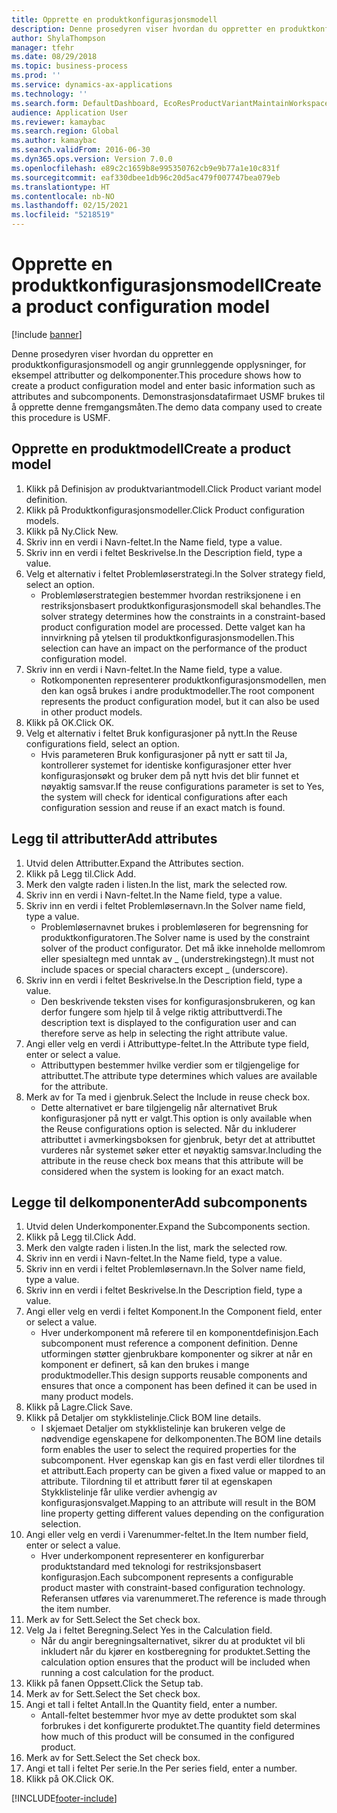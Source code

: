 ```yaml
---
title: Opprette en produktkonfigurasjonsmodell
description: Denne prosedyren viser hvordan du oppretter en produktkonfigurasjonsmodell og angir grunnleggende opplysninger, for eksempel attributter og delkomponenter.
author: ShylaThompson
manager: tfehr
ms.date: 08/29/2018
ms.topic: business-process
ms.prod: ''
ms.service: dynamics-ax-applications
ms.technology: ''
ms.search.form: DefaultDashboard, EcoResProductVariantMaintainWorkspace, PCProductConfigurationModelListPage, PCCreateProductConfigurationModel, PCProductConfigurationModelDetails, PCBOMLineDetails
audience: Application User
ms.reviewer: kamaybac
ms.search.region: Global
ms.author: kamaybac
ms.search.validFrom: 2016-06-30
ms.dyn365.ops.version: Version 7.0.0
ms.openlocfilehash: e89c2c1659b8e995350762cb9e9b77a1e10c831f
ms.sourcegitcommit: eaf330dbee1db96c20d5ac479f007747bea079eb
ms.translationtype: HT
ms.contentlocale: nb-NO
ms.lasthandoff: 02/15/2021
ms.locfileid: "5218519"
---
```

# <a name="create-a-product-configuration-model"></a><span data-ttu-id="1cb9b-103">Opprette en produktkonfigurasjonsmodell</span><span class="sxs-lookup"><span data-stu-id="1cb9b-103">Create a product configuration model</span></span>

[!include [banner](../../includes/banner.md)]

<span data-ttu-id="1cb9b-104">Denne prosedyren viser hvordan du oppretter en produktkonfigurasjonsmodell og angir grunnleggende opplysninger, for eksempel attributter og delkomponenter.</span><span class="sxs-lookup"><span data-stu-id="1cb9b-104">This procedure shows how to create a product configuration model and enter basic information such as attributes and subcomponents.</span></span> <span data-ttu-id="1cb9b-105">Demonstrasjonsdatafirmaet USMF brukes til å opprette denne fremgangsmåten.</span><span class="sxs-lookup"><span data-stu-id="1cb9b-105">The demo data company used to create this procedure is USMF.</span></span>


## <a name="create-a-product-model"></a><span data-ttu-id="1cb9b-106">Opprette en produktmodell</span><span class="sxs-lookup"><span data-stu-id="1cb9b-106">Create a product model</span></span>
1. <span data-ttu-id="1cb9b-107">Klikk på Definisjon av produktvariantmodell.</span><span class="sxs-lookup"><span data-stu-id="1cb9b-107">Click Product variant model definition.</span></span>
2. <span data-ttu-id="1cb9b-108">Klikk på Produktkonfigurasjonsmodeller.</span><span class="sxs-lookup"><span data-stu-id="1cb9b-108">Click Product configuration models.</span></span>
3. <span data-ttu-id="1cb9b-109">Klikk på Ny.</span><span class="sxs-lookup"><span data-stu-id="1cb9b-109">Click New.</span></span>
4. <span data-ttu-id="1cb9b-110">Skriv inn en verdi i Navn-feltet.</span><span class="sxs-lookup"><span data-stu-id="1cb9b-110">In the Name field, type a value.</span></span>
5. <span data-ttu-id="1cb9b-111">Skriv inn en verdi i feltet Beskrivelse.</span><span class="sxs-lookup"><span data-stu-id="1cb9b-111">In the Description field, type a value.</span></span>
6. <span data-ttu-id="1cb9b-112">Velg et alternativ i feltet Problemløserstrategi.</span><span class="sxs-lookup"><span data-stu-id="1cb9b-112">In the Solver strategy field, select an option.</span></span>
    * <span data-ttu-id="1cb9b-113">Problemløserstrategien bestemmer hvordan restriksjonene i en restriksjonsbasert produktkonfigurasjonsmodell skal behandles.</span><span class="sxs-lookup"><span data-stu-id="1cb9b-113">The solver strategy determines how the constraints in a constraint-based product configuration model are processed.</span></span> <span data-ttu-id="1cb9b-114">Dette valget kan ha innvirkning på ytelsen til produktkonfigurasjonsmodellen.</span><span class="sxs-lookup"><span data-stu-id="1cb9b-114">This selection can have an impact on the performance of the product configuration model.</span></span>  
7. <span data-ttu-id="1cb9b-115">Skriv inn en verdi i Navn-feltet.</span><span class="sxs-lookup"><span data-stu-id="1cb9b-115">In the Name field, type a value.</span></span>
    * <span data-ttu-id="1cb9b-116">Rotkomponenten representerer produktkonfigurasjonsmodellen, men den kan også brukes i andre produktmodeller.</span><span class="sxs-lookup"><span data-stu-id="1cb9b-116">The root component represents the product configuration model, but it can also be used in other product models.</span></span>  
8. <span data-ttu-id="1cb9b-117">Klikk på OK.</span><span class="sxs-lookup"><span data-stu-id="1cb9b-117">Click OK.</span></span>
9. <span data-ttu-id="1cb9b-118">Velg et alternativ i feltet Bruk konfigurasjoner på nytt.</span><span class="sxs-lookup"><span data-stu-id="1cb9b-118">In the Reuse configurations field, select an option.</span></span>
    * <span data-ttu-id="1cb9b-119">Hvis parameteren Bruk konfigurasjoner på nytt er satt til Ja, kontrollerer systemet for identiske konfigurasjoner etter hver konfigurasjonsøkt og bruker dem på nytt hvis det blir funnet et nøyaktig samsvar.</span><span class="sxs-lookup"><span data-stu-id="1cb9b-119">If the reuse configurations parameter is set to Yes, the system will check for identical configurations after each configuration session and reuse if an exact match is found.</span></span>  

## <a name="add-attributes"></a><span data-ttu-id="1cb9b-120">Legg til attributter</span><span class="sxs-lookup"><span data-stu-id="1cb9b-120">Add attributes</span></span>
1. <span data-ttu-id="1cb9b-121">Utvid delen Attributter.</span><span class="sxs-lookup"><span data-stu-id="1cb9b-121">Expand the Attributes section.</span></span>
2. <span data-ttu-id="1cb9b-122">Klikk på Legg til.</span><span class="sxs-lookup"><span data-stu-id="1cb9b-122">Click Add.</span></span>
3. <span data-ttu-id="1cb9b-123">Merk den valgte raden i listen.</span><span class="sxs-lookup"><span data-stu-id="1cb9b-123">In the list, mark the selected row.</span></span>
4. <span data-ttu-id="1cb9b-124">Skriv inn en verdi i Navn-feltet.</span><span class="sxs-lookup"><span data-stu-id="1cb9b-124">In the Name field, type a value.</span></span>
5. <span data-ttu-id="1cb9b-125">Skriv inn en verdi i feltet Problemløsernavn.</span><span class="sxs-lookup"><span data-stu-id="1cb9b-125">In the Solver name field, type a value.</span></span>
    * <span data-ttu-id="1cb9b-126">Problemløsernavnet brukes i problemløseren for begrensning for produktkonfiguratoren.</span><span class="sxs-lookup"><span data-stu-id="1cb9b-126">The Solver name is used by the constraint solver of the product configurator.</span></span> <span data-ttu-id="1cb9b-127">Det må ikke inneholde mellomrom eller spesialtegn med unntak av _ (understrekingstegn).</span><span class="sxs-lookup"><span data-stu-id="1cb9b-127">It must not include spaces or special characters except _ (underscore).</span></span>  
6. <span data-ttu-id="1cb9b-128">Skriv inn en verdi i feltet Beskrivelse.</span><span class="sxs-lookup"><span data-stu-id="1cb9b-128">In the Description field, type a value.</span></span>
    * <span data-ttu-id="1cb9b-129">Den beskrivende teksten vises for konfigurasjonsbrukeren, og kan derfor fungere som hjelp til å velge riktig attributtverdi.</span><span class="sxs-lookup"><span data-stu-id="1cb9b-129">The description text is displayed to the configuration user and can therefore serve as help in selecting the right attribute value.</span></span>  
7. <span data-ttu-id="1cb9b-130">Angi eller velg en verdi i Attributtype-feltet.</span><span class="sxs-lookup"><span data-stu-id="1cb9b-130">In the Attribute type field, enter or select a value.</span></span>
    * <span data-ttu-id="1cb9b-131">Attributtypen bestemmer hvilke verdier som er tilgjengelige for attributtet.</span><span class="sxs-lookup"><span data-stu-id="1cb9b-131">The attribute type determines which values are available for the attribute.</span></span>  
8. <span data-ttu-id="1cb9b-132">Merk av for Ta med i gjenbruk.</span><span class="sxs-lookup"><span data-stu-id="1cb9b-132">Select the Include in reuse check box.</span></span>
    * <span data-ttu-id="1cb9b-133">Dette alternativet er bare tilgjengelig når alternativet Bruk konfigurasjoner på nytt er valgt.</span><span class="sxs-lookup"><span data-stu-id="1cb9b-133">This option is only available when the Reuse configurations option is selected.</span></span> <span data-ttu-id="1cb9b-134">Når du inkluderer attributtet i avmerkingsboksen for gjenbruk, betyr det at attributtet vurderes når systemet søker etter et nøyaktig samsvar.</span><span class="sxs-lookup"><span data-stu-id="1cb9b-134">Including the attribute in the reuse check box means that this attribute will be considered when the system is looking for an exact match.</span></span>  

## <a name="add-subcomponents"></a><span data-ttu-id="1cb9b-135">Legge til delkomponenter</span><span class="sxs-lookup"><span data-stu-id="1cb9b-135">Add subcomponents</span></span>
1. <span data-ttu-id="1cb9b-136">Utvid delen Underkomponenter.</span><span class="sxs-lookup"><span data-stu-id="1cb9b-136">Expand the Subcomponents section.</span></span>
2. <span data-ttu-id="1cb9b-137">Klikk på Legg til.</span><span class="sxs-lookup"><span data-stu-id="1cb9b-137">Click Add.</span></span>
3. <span data-ttu-id="1cb9b-138">Merk den valgte raden i listen.</span><span class="sxs-lookup"><span data-stu-id="1cb9b-138">In the list, mark the selected row.</span></span>
4. <span data-ttu-id="1cb9b-139">Skriv inn en verdi i Navn-feltet.</span><span class="sxs-lookup"><span data-stu-id="1cb9b-139">In the Name field, type a value.</span></span>
5. <span data-ttu-id="1cb9b-140">Skriv inn en verdi i feltet Problemløsernavn.</span><span class="sxs-lookup"><span data-stu-id="1cb9b-140">In the Solver name field, type a value.</span></span>
6. <span data-ttu-id="1cb9b-141">Skriv inn en verdi i feltet Beskrivelse.</span><span class="sxs-lookup"><span data-stu-id="1cb9b-141">In the Description field, type a value.</span></span>
7. <span data-ttu-id="1cb9b-142">Angi eller velg en verdi i feltet Komponent.</span><span class="sxs-lookup"><span data-stu-id="1cb9b-142">In the Component field, enter or select a value.</span></span>
    * <span data-ttu-id="1cb9b-143">Hver underkomponent må referere til en komponentdefinisjon.</span><span class="sxs-lookup"><span data-stu-id="1cb9b-143">Each subcomponent must reference a component definition.</span></span> <span data-ttu-id="1cb9b-144">Denne utformingen støtter gjenbrukbare komponenter og sikrer at når en komponent er definert, så kan den brukes i mange produktmodeller.</span><span class="sxs-lookup"><span data-stu-id="1cb9b-144">This design supports reusable components and ensures that once a component has been defined it can be used in many product models.</span></span>  
8. <span data-ttu-id="1cb9b-145">Klikk på Lagre.</span><span class="sxs-lookup"><span data-stu-id="1cb9b-145">Click Save.</span></span>
9. <span data-ttu-id="1cb9b-146">Klikk på Detaljer om stykklistelinje.</span><span class="sxs-lookup"><span data-stu-id="1cb9b-146">Click BOM line details.</span></span>
    * <span data-ttu-id="1cb9b-147">I skjemaet Detaljer om stykklistelinje kan brukeren velge de nødvendige egenskapene for delkomponenten.</span><span class="sxs-lookup"><span data-stu-id="1cb9b-147">The BOM line details form enables the user to select the required properties for the subcomponent.</span></span> <span data-ttu-id="1cb9b-148">Hver egenskap kan gis en fast verdi eller tilordnes til et attributt.</span><span class="sxs-lookup"><span data-stu-id="1cb9b-148">Each property can be given a fixed value or mapped to an attribute.</span></span> <span data-ttu-id="1cb9b-149">Tilordning til et attributt fører til at egenskapen Stykklistelinje får ulike verdier avhengig av konfigurasjonsvalget.</span><span class="sxs-lookup"><span data-stu-id="1cb9b-149">Mapping to an attribute will result in the BOM line property getting different values depending on the configuration selection.</span></span>  
10. <span data-ttu-id="1cb9b-150">Angi eller velg en verdi i Varenummer-feltet.</span><span class="sxs-lookup"><span data-stu-id="1cb9b-150">In the Item number field, enter or select a value.</span></span>
    * <span data-ttu-id="1cb9b-151">Hver underkomponent representerer en konfigurerbar produktstandard med teknologi for restriksjonsbasert konfigurasjon.</span><span class="sxs-lookup"><span data-stu-id="1cb9b-151">Each subcomponent represents a configurable product master with constraint-based configuration technology.</span></span> <span data-ttu-id="1cb9b-152">Referansen utføres via varenummeret.</span><span class="sxs-lookup"><span data-stu-id="1cb9b-152">The reference is made through the item number.</span></span>  
11. <span data-ttu-id="1cb9b-153">Merk av for Sett.</span><span class="sxs-lookup"><span data-stu-id="1cb9b-153">Select the Set check box.</span></span>
12. <span data-ttu-id="1cb9b-154">Velg Ja i feltet Beregning.</span><span class="sxs-lookup"><span data-stu-id="1cb9b-154">Select Yes in the Calculation field.</span></span>
    * <span data-ttu-id="1cb9b-155">Når du angir beregningsalternativet, sikrer du at produktet vil bli inkludert når du kjører en kostberegning for produktet.</span><span class="sxs-lookup"><span data-stu-id="1cb9b-155">Setting the calculation option ensures that the product will be included when running a cost calculation for the product.</span></span>  
13. <span data-ttu-id="1cb9b-156">Klikk på fanen Oppsett.</span><span class="sxs-lookup"><span data-stu-id="1cb9b-156">Click the Setup tab.</span></span>
14. <span data-ttu-id="1cb9b-157">Merk av for Sett.</span><span class="sxs-lookup"><span data-stu-id="1cb9b-157">Select the Set check box.</span></span>
15. <span data-ttu-id="1cb9b-158">Angi et tall i feltet Antall.</span><span class="sxs-lookup"><span data-stu-id="1cb9b-158">In the Quantity field, enter a number.</span></span>
    * <span data-ttu-id="1cb9b-159">Antall-feltet bestemmer hvor mye av dette produktet som skal forbrukes i det konfigurerte produktet.</span><span class="sxs-lookup"><span data-stu-id="1cb9b-159">The quantity field determines how much of this product will be consumed in the configured product.</span></span>  
16. <span data-ttu-id="1cb9b-160">Merk av for Sett.</span><span class="sxs-lookup"><span data-stu-id="1cb9b-160">Select the Set check box.</span></span>
17. <span data-ttu-id="1cb9b-161">Angi et tall i feltet Per serie.</span><span class="sxs-lookup"><span data-stu-id="1cb9b-161">In the Per series field, enter a number.</span></span>
18. <span data-ttu-id="1cb9b-162">Klikk på OK.</span><span class="sxs-lookup"><span data-stu-id="1cb9b-162">Click OK.</span></span>



[!INCLUDE[footer-include](../../../includes/footer-banner.md)]